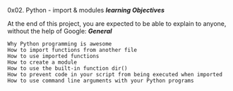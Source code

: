 0x02. Python - import & modules 
***learning Objectives***

At the end of this project, you are expected to be able to explain to anyone, without the help of Google:
***General***

    Why Python programming is awesome
    How to import functions from another file
    How to use imported functions
    How to create a module
    How to use the built-in function dir()
    How to prevent code in your script from being executed when imported
    How to use command line arguments with your Python programs


